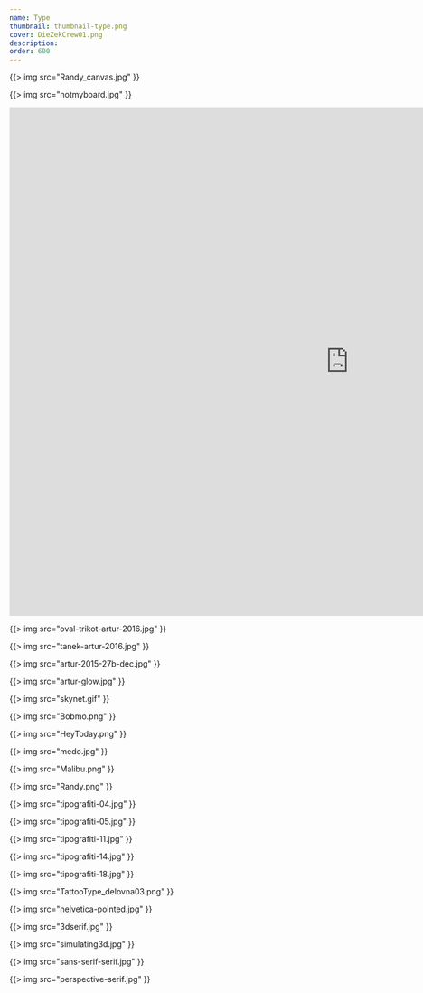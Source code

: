 ```yaml
---
name: Type
thumbnail: thumbnail-type.png
cover: DieZekCrew01.png
description: 
order: 600
---
```


{{> img src="Randy_canvas.jpg" }}

{{> img src="notmyboard.jpg" }}

<p><iframe allowfullscreen="" frameborder="0" height="900" mozallowfullscreen="true" onmousewheel="" src="https://sketchfab.com/models/07b613f32d67437f8958fd034ec48569/embed" webkitallowfullscreen="true" width="1200"></iframe></p>


{{> img src="oval-trikot-artur-2016.jpg" }}

{{> img src="tanek-artur-2016.jpg" }}

{{> img src="artur-2015-27b-dec.jpg" }}

{{> img src="artur-glow.jpg" }}

{{> img src="skynet.gif" }}

{{> img src="Bobmo.png" }}

{{> img src="HeyToday.png" }}

{{> img src="medo.jpg" }}

{{> img src="Malibu.png" }}

{{> img src="Randy.png" }}

{{> img src="tipografiti-04.jpg" }}

{{> img src="tipografiti-05.jpg" }}

{{> img src="tipografiti-11.jpg" }}

{{> img src="tipografiti-14.jpg" }}

{{> img src="tipografiti-18.jpg" }}

{{> img src="TattooType_delovna03.png" }}

{{> img src="helvetica-pointed.jpg" }}

{{> img src="3dserif.jpg" }}

{{> img src="simulating3d.jpg" }}

{{> img src="sans-serif-serif.jpg" }}

{{> img src="perspective-serif.jpg" }}

